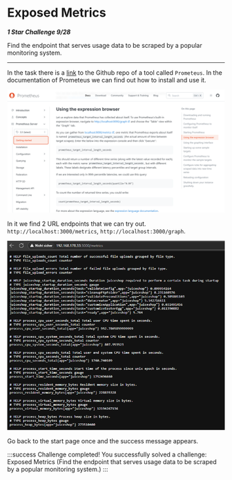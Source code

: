 # Exposed Metrics

***1 Star Challenge 9/28***
 
Find the endpoint that serves usage data to be scraped by a popular monitoring system.

----

In the task there is a [link](https://github.com/prometheus/prometheus) to the Github repo of a tool called `Prometeus`.
In the documentation of Prometeus we can find out how to install and use it.

![prometeus_using.png](../img/prometeus_using.png)

In it we find 2 URL endpoints that we can try out. `http://localhost:3000/metrics`, `http://localhost:3000/graph`.

![prometeus_metrics.png](../img/prometeus_metrics.png)

Go back to the start page once and the success message appears.

:::success Challenge completed!
You successfully solved a challenge: Exposed Metrics (Find the endpoint that serves usage data to be scraped by a popular monitoring system.)
:::